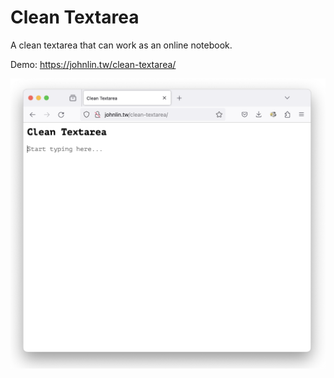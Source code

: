 # Clean Textarea

A clean textarea that can work as an online notebook.

Demo: <https://johnlin.tw/clean-textarea/>

![clean-textarea](./clean-textarea.png)
